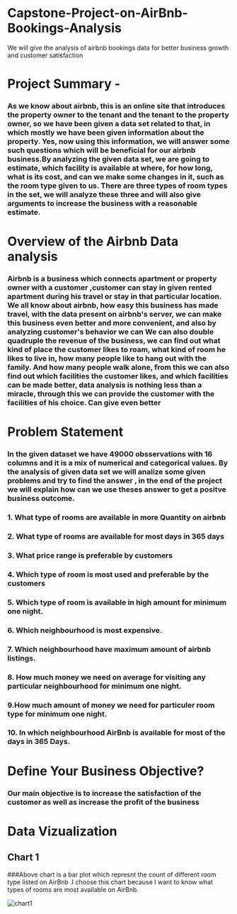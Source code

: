 # Capstone-Project-on-AirBnb-Bookings-Analysis
We will give the analysis of airbnb bookings data for better business growth and customer satisfaction


# Project Summary -
### As we know about airbnb, this is an online site that introduces the property owner to the tenant and the tenant to the property owner, so we have been given a data set related to that, in which mostly we have been given information about the property. Yes, now using this information, we will answer some such questions which will be beneficial for our airbnb business.By analyzing the given data set, we are going to estimate, which facility is available at where, for how long, what is its cost, and can we make some changes in it, such as the room type given to us. There are three types of room types in the set, we will analyze these three and will also give arguments to increase the business with a reasonable estimate.

# Overview of the Airbnb Data analysis
### Airbnb is a business which connects apartment or property owner with a customer ,customer can stay in given rented apartment during his travel or stay in that particular location. We all know about airbnb, how easy this business has made travel, with the data present on airbnb's server, we can make this business even better and more convenient, and also by analyzing customer's behavior we can We can also double quadruple the revenue of the business, we can find out what kind of place the customer likes to roam, what kind of room he likes to live in, how many people like to hang out with the family. And how many people walk alone, from this we can also find out which facilities the customer likes, and which facilities can be made better, data analysis is nothing less than a miracle, through this we can provide the customer with the facilities of his choice. Can give even better​

# Problem Statement
### In the given dataset we have 49000 obsservations with 16 columns and it is a mix of numerical and categorical values. By the analysis of given data set we will analize some given problems and try to find the answer , in the end of the project we will explain how can we use theses answer to get a positve business outcome.

### 1. What type of rooms are available in more Quantity on airbnb​

### 2. What type of rooms are available for most days in 365 days​

### 3. What price range is preferable by customers​

### 4. Which type of room is most used and preferable by the customers​

### 5. Which type of room is available in high amount for minimum one night.​

### 6. Which neighbourhood is most expensive.​

### 7. Which neighbourhood have maximum amount of airbnb listings.​

### 8. How much money we need on average for visiting any particular neighbourhood for minimum one night.​

### 9.How much amount of money we need for particuler room type for minimum one night.

### 10. In which neighbourhood AirBnb is available for most of the days in 365 Days.

# Define Your Business Objective?
### Our main objective is to increase the satisfaction of the customer as well as increase the profit of the business

# Data Vizualization

## Chart 1
###Above chart is a bar plot which represnt the count of different room type listed on AirBnb .I choose this chart because I want to know what types of rooms are most available on AirBnb.

![chart1](https://user-images.githubusercontent.com/125486967/219509871-8706e308-222f-4578-a9ef-7e3e820e4e8f.PNG)
